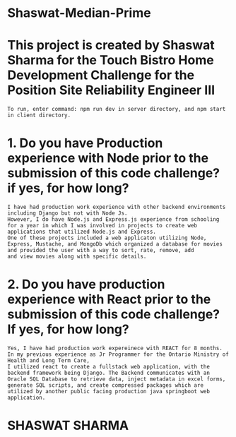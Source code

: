 # Shaswat-Median-Prime 
# This project is created by Shaswat Sharma for the Touch Bistro Home Development Challenge for the Position Site Reliability Engineer III
    To run, enter command: npm run dev in server directory, and npm start in client directory.

# 1. Do you have Production experience with Node prior to the submission of this code challenge? if yes, for how long?
    I have had production work experience with other backend environments including Django but not with Node Js. 
    However, I do have Node.js and Express.js experience from schooling for a year in which I was involved in projects to create web applications that utilized Node.js and Express.
    One of these projects included a web applicaton utilizing Node, Express, Mustache, and MongoDb which organized a database for movies and provided the user with a way to sort, rate, remove, add
    and view movies along with specific details. 

# 2. Do you have production experience with React prior to the submission of this code challenge? If yes, for how long?
    Yes, I have had production work expereinece with REACT for 8 months. In my previous experience as Jr Programmer for the Ontario Ministry of Health and Long Term Care,
    I utilized react to create a fullstack web application, with the backend framework being Django. The Backend communicates with an Oracle SQL Database to retrieve data, inject metadata in excel forms, generate SQL scripts, and create compressed packages which are utilized by another public facing production java springboot web application. 
    
# SHASWAT SHARMA # 
 
